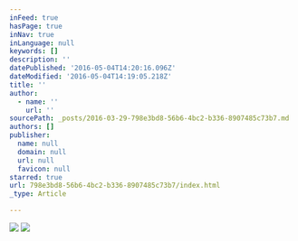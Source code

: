 ```yaml
---
inFeed: true
hasPage: true
inNav: true
inLanguage: null
keywords: []
description: ''
datePublished: '2016-05-04T14:20:16.096Z'
dateModified: '2016-05-04T14:19:05.218Z'
title: ''
author:
  - name: ''
    url: ''
sourcePath: _posts/2016-03-29-798e3bd8-56b6-4bc2-b336-8907485c73b7.md
authors: []
publisher:
  name: null
  domain: null
  url: null
  favicon: null
starred: true
url: 798e3bd8-56b6-4bc2-b336-8907485c73b7/index.html
_type: Article

---
```

![](https://the-grid-user-content.s3-us-west-2.amazonaws.com/83bd1784-9569-46d4-9675-21b8fd753b31.png)
![](https://the-grid-user-content.s3-us-west-2.amazonaws.com/b436ffae-208a-45f8-9e9a-b5c62bfb3e52.png)